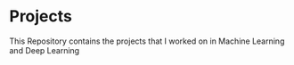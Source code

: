 # Projects
This Repository contains the projects that I worked on  in Machine Learning and Deep Learning 
